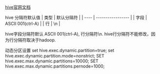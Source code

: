 [hive官网文档](https://cwiki.apache.org/confluence/display/Hive/Tutorial)

hive 分隔符默认值
| 类型 | 默认分隔符        |
| ---- | ----------------- |
| 字段 | ASCII 001(ctrl-A) |
| 行   | \n                |

hive字段分隔符默认 ASCII 001(ctrl-A), 行分隔符\n.
hive行分隔符不能修改，因为行分隔符取决于hadoop.

动态分区设置
set hive.exec.dynamic.partition=true;
set hive.exec.dynamic.partition.mode=nonstrict; 
SET hive.exec.max.dynamic.partitions=10000;
SET hive.exec.max.dynamic.partitions.pernode=1000;

